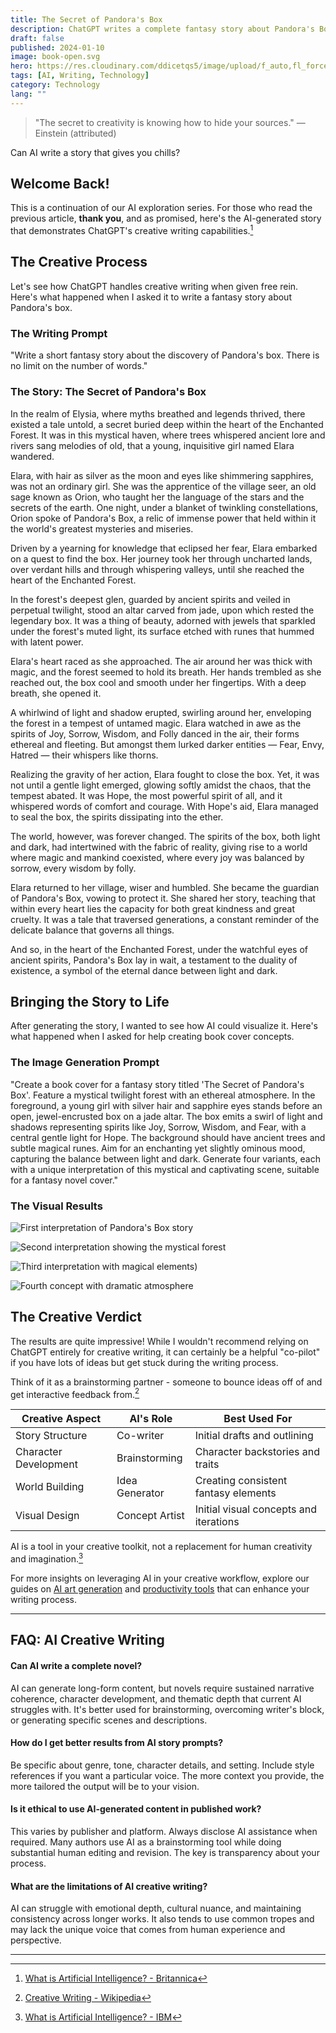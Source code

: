 ```yaml
---
title: The Secret of Pandora's Box
description: ChatGPT writes a complete fantasy story about Pandora's Box. See how AI handles creative writing and visual storytelling.
draft: false
published: 2024-01-10
image: book-open.svg
hero: https://res.cloudinary.com/ddicetqs5/image/upload/f_auto,fl_force_strip,q_auto:best/v1758607542/wayfinder-images/m6jznuojzayydarocdnl
tags: [AI, Writing, Technology]
category: Technology
lang: ""
---
```


> "The secret to creativity is knowing how to hide your sources." — Einstein (attributed)

Can AI write a story that gives you chills?

## Welcome Back!

This is a continuation of our AI exploration series. For those who read the previous article, **thank you**, and as promised, here's the AI-generated story that demonstrates ChatGPT's creative writing capabilities.[^1]

## The Creative Process

Let's see how ChatGPT handles creative writing when given free rein. Here's what happened when I asked it to write a fantasy story about Pandora's box.

### The Writing Prompt

"Write a short fantasy story about the discovery of Pandora's box. There is no limit on the number of words."

### The Story: The Secret of Pandora's Box

In the realm of Elysia, where myths breathed and legends thrived, there existed a tale untold, a secret buried deep within the heart of the Enchanted Forest. It was in this mystical haven, where trees whispered ancient lore and rivers sang melodies of old, that a young, inquisitive girl named Elara wandered.

Elara, with hair as silver as the moon and eyes like shimmering sapphires, was not an ordinary girl. She was the apprentice of the village seer, an old sage known as Orion, who taught her the language of the stars and the secrets of the earth. One night, under a blanket of twinkling constellations, Orion spoke of Pandora's Box, a relic of immense power that held within it the world's greatest mysteries and miseries.

Driven by a yearning for knowledge that eclipsed her fear, Elara embarked on a quest to find the box. Her journey took her through uncharted lands, over verdant hills and through whispering valleys, until she reached the heart of the Enchanted Forest.

In the forest's deepest glen, guarded by ancient spirits and veiled in perpetual twilight, stood an altar carved from jade, upon which rested the legendary box. It was a thing of beauty, adorned with jewels that sparkled under the forest's muted light, its surface etched with runes that hummed with latent power.

Elara's heart raced as she approached. The air around her was thick with magic, and the forest seemed to hold its breath. Her hands trembled as she reached out, the box cool and smooth under her fingertips. With a deep breath, she opened it.

A whirlwind of light and shadow erupted, swirling around her, enveloping the forest in a tempest of untamed magic. Elara watched in awe as the spirits of Joy, Sorrow, Wisdom, and Folly danced in the air, their forms ethereal and fleeting. But amongst them lurked darker entities — Fear, Envy, Hatred — their whispers like thorns.

Realizing the gravity of her action, Elara fought to close the box. Yet, it was not until a gentle light emerged, glowing softly amidst the chaos, that the tempest abated. It was Hope, the most powerful spirit of all, and it whispered words of comfort and courage. With Hope's aid, Elara managed to seal the box, the spirits dissipating into the ether.

The world, however, was forever changed. The spirits of the box, both light and dark, had intertwined with the fabric of reality, giving rise to a world where magic and mankind coexisted, where every joy was balanced by sorrow, every wisdom by folly.

Elara returned to her village, wiser and humbled. She became the guardian of Pandora's Box, vowing to protect it. She shared her story, teaching that within every heart lies the capacity for both great kindness and great cruelty. It was a tale that traversed generations, a constant reminder of the delicate balance that governs all things.

And so, in the heart of the Enchanted Forest, under the watchful eyes of ancient spirits, Pandora's Box lay in wait, a testament to the duality of existence, a symbol of the eternal dance between light and dark.

## Bringing the Story to Life

After generating the story, I wanted to see how AI could visualize it. Here's what happened when I asked for help creating book cover concepts.

### The Image Generation Prompt

"Create a book cover for a fantasy story titled 'The Secret of Pandora's Box'. Feature a mystical twilight forest with an ethereal atmosphere. In the foreground, a young girl with silver hair and sapphire eyes stands before an open, jewel-encrusted box on a jade altar. The box emits a swirl of light and shadows representing spirits like Joy, Sorrow, Wisdom, and Fear, with a central gentle light for Hope. The background should have ancient trees and subtle magical runes. Aim for an enchanting yet slightly ominous mood, capturing the balance between light and dark. Generate four variants, each with a unique interpretation of this mystical and captivating scene, suitable for a fantasy novel cover."

### The Visual Results

![First interpretation of Pandora's Box story](https://res.cloudinary.com/ddicetqs5/image/upload/v1733362146/wayfinder-images/0_uwRtm2CVrw6Z3IE6_rkh3wf.png)

![Second interpretation showing the mystical forest](https://res.cloudinary.com/ddicetqs5/image/upload/v1733362174/wayfinder-images/0_U7OvrHRjb3bYLJCJ_q7eiqh.png)

![Third interpretation with magical elements](https://res.cloudinary.com/ddicetqs5/image/upload/v1733362187/wayfinder-images/0_oiIQH8e8-oAhz_JM_hnvekg.png))

![Fourth concept with dramatic atmosphere](https://res.cloudinary.com/ddicetqs5/image/upload/v1733362205/wayfinder-images/0_kohX5GVwVZJNoN75_pgzys0.png)

## The Creative Verdict

The results are quite impressive! While I wouldn't recommend relying on ChatGPT entirely for creative writing, it can certainly be a helpful "co-pilot" if you have lots of ideas but get stuck during the writing process.

Think of it as a brainstorming partner - someone to bounce ideas off of and get interactive feedback from.[^2]

| **Creative Aspect**   | **AI's Role**  | **Best Used For**                      |
| --------------------- | -------------- | -------------------------------------- |
| Story Structure       | Co-writer      | Initial drafts and outlining           |
| Character Development | Brainstorming  | Character backstories and traits       |
| World Building        | Idea Generator | Creating consistent fantasy elements   |
| Visual Design         | Concept Artist | Initial visual concepts and iterations |

AI is a tool in your creative toolkit, not a replacement for human creativity and imagination.[^3]

For more insights on leveraging AI in your creative workflow, explore our guides on [AI art generation](/posts/ai-art/) and [productivity tools](/posts/productivity-tools/) that can enhance your writing process.

---

## FAQ: AI Creative Writing

#### Can AI write a complete novel?

AI can generate long-form content, but novels require sustained narrative coherence, character development, and thematic depth that current AI struggles with. It's better used for brainstorming, overcoming writer's block, or generating specific scenes and descriptions.

#### How do I get better results from AI story prompts?

Be specific about genre, tone, character details, and setting. Include style references if you want a particular voice. The more context you provide, the more tailored the output will be to your vision.

#### Is it ethical to use AI-generated content in published work?

This varies by publisher and platform. Always disclose AI assistance when required. Many authors use AI as a brainstorming tool while doing substantial human editing and revision. The key is transparency about your process.

#### What are the limitations of AI creative writing?

AI can struggle with emotional depth, cultural nuance, and maintaining consistency across longer works. It also tends to use common tropes and may lack the unique voice that comes from human experience and perspective.

---

[^1]: [What is Artificial Intelligence? - Britannica](https://www.britannica.com/technology/artificial-intelligence)
[^2]: [Creative Writing - Wikipedia](https://en.wikipedia.org/wiki/Creative_writing)
[^3]: [What is Artificial Intelligence? - IBM](https://www.ibm.com/topics/artificial-intelligence)
